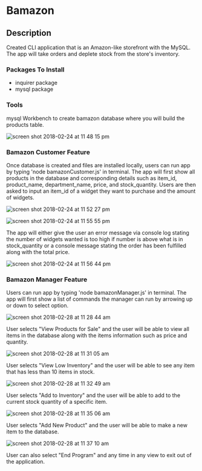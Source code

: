Bamazon
==============

Description
--------------
Created CLI application that is an Amazon-like storefront with the MySQL. The app will take orders and deplete stock from the store's inventory.

### Packages To Install ###

* inquirer package
* mysql package

### Tools ###
mysql Workbench to create bamazon database where you will build the products table.

![screen shot 2018-02-24 at 11 48 15 pm](https://user-images.githubusercontent.com/675564/36638895-40912d9a-19bd-11e8-9f08-3842c0dbe9a6.png)

### Bamazon Customer Feature ###
Once database is created and files are installed locally, users can run app by typing 'node bamazonCustomer.js' in terminal. The app will first show all products in the database and corresponding details such as item_id, product_name, department_name, price, and stock_quantity. Users are then asked to input an item_id of a widget they want to purchase and the amount of widgets.

![screen shot 2018-02-24 at 11 52 27 pm](https://user-images.githubusercontent.com/675564/36638937-0cc9f388-19be-11e8-860b-dbfe15b8bbf3.png)

![screen shot 2018-02-24 at 11 55 55 pm](https://user-images.githubusercontent.com/675564/36638953-74dd4a56-19be-11e8-84b8-04d295cb5242.png)

The app will either give the user an error message via console log stating the number of widgets wanted is too high if number is above what is in stock_quantity or a console message stating the order has been fulfilled along with the total price.

![screen shot 2018-02-24 at 11 56 44 pm](https://user-images.githubusercontent.com/675564/36638955-7ae700ae-19be-11e8-9c78-12e27629fe43.png)

### Bamazon Manager Feature ###
Users can run app by typing 'node bamazonManager.js' in terminal. The app will first show a list of commands the manager can run by arrowing up or down to select option.

![screen shot 2018-02-28 at 11 28 44 am](https://user-images.githubusercontent.com/675564/36805420-a2bcafc0-1c7a-11e8-955f-51705671530a.png)

User selects "View Products for Sale" and the user will be able to view all items in the database along with the items information such as price and quantity.

![screen shot 2018-02-28 at 11 31 05 am](https://user-images.githubusercontent.com/675564/36805543-eba1228e-1c7a-11e8-8da1-bd836a0d3967.png)

User selects "View Low Inventory" and the user will be able to see any item that has less than 10 items in stock.

![screen shot 2018-02-28 at 11 32 49 am](https://user-images.githubusercontent.com/675564/36805634-262795fa-1c7b-11e8-888c-6652458f4084.png)

User selects "Add to Inventory" and the user will be able to add to the current stock quantity of a specific item.

![screen shot 2018-02-28 at 11 35 06 am](https://user-images.githubusercontent.com/675564/36805764-79cefc2a-1c7b-11e8-9235-eb9cc29949c6.png)

User selects "Add New Product" and the user will be able to make a new item to the database.

![screen shot 2018-02-28 at 11 37 10 am](https://user-images.githubusercontent.com/675564/36805905-c4f3a0ac-1c7b-11e8-940d-26c8a10437bd.png)

User can also select "End Program" and any time in any view to exit out of the application.
